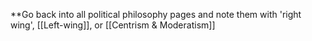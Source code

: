 **Go back into all political philosophy pages and note them with 'right wing', [[Left-wing]], or [[Centrism & Moderatism]]

